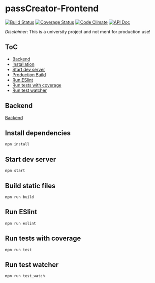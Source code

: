# passCreator-Frontend

[![Build Status](https://travis-ci.org/on3iro/passCreator-Frontend.svg?branch=master)](https://travis-ci.org/on3iro/passCreator-Frontend)
[![Coverage Status](https://coveralls.io/repos/github/on3iro/passCreator-Frontend/badge.svg?branch=master)](https://coveralls.io/github/on3iro/passCreator-Frontend?branch=master)
[![Code Climate](https://codeclimate.com/github/on3iro/passCreator-Frontend/badges/gpa.svg)](https://codeclimate.com/github/on3iro/passCreator-Frontend)
[![API Doc](https://doclets.io/on3iro/passCreator-Frontend/dev.svg)](https://doclets.io/on3iro/passCreator-Frontend/dev)

*Disclaimer*: This is a university project and not ment for production use!

## ToC
* [Backend](#backend)
* [Installation](#install-dependencies)
* [Start dev server](#start-dev-server)
* [Production Build](#build-static-files)
* [Run ESlint](#run-eslint)
* [Run tests with coverage](#run-tests-with-coverage)
* [Run test watcher](#run-test-watcher)

## Backend
[Backend](https://github.com/on3iro/passCreator-Backend)

## Install dependencies
`npm install`

## Start dev server
`npm start`

## Build static files
`npm run build`

## Run ESlint
`npm run eslint`

## Run tests with coverage
`npm run test`

## Run test watcher
`npm run test_watch`
